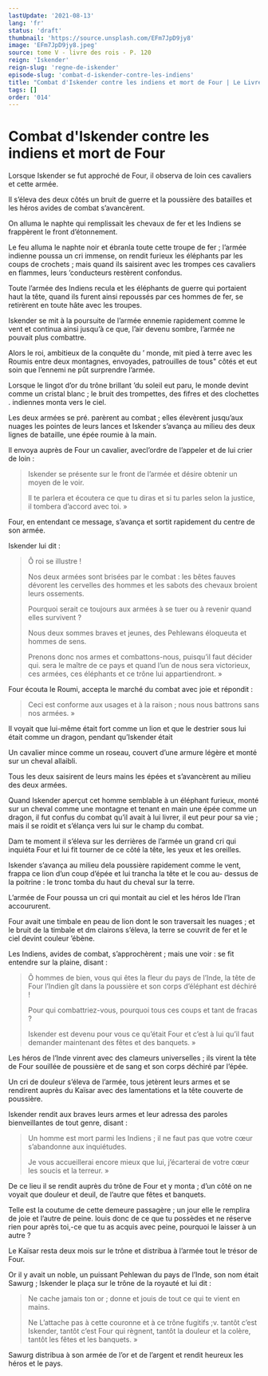 ```yaml
---
lastUpdate: '2021-08-13'
lang: 'fr'
status: 'draft'
thumbnail: 'https://source.unsplash.com/EFm7JpD9jy8'
image: 'EFm7JpD9jy8.jpeg'
source: tome V - livre des rois - P. 120
reign: 'Iskender'
reign-slug: 'regne-de-iskender'
episode-slug: 'combat-d-iskender-contre-les-indiens'
title: "Combat d'Iskender contre les indiens et mort de Four | Le Livre des Rois | Shâhnâmeh"
tags: []
order: '014'
---
```


<!-- LTeX: language=fr -->

# Combat d'Iskender contre les indiens et mort de Four

Lorsque Iskender se fut approché de Four, il observa de loin ces cavaliers et cette armée.

Il s’éleva des deux côtés un bruit de guerre et la poussière des batailles et les héros avides de combat s’avancèrent.

On alluma le naphte qui remplissait les chevaux de fer et les Indiens se frappèrent le front d’étonnement.

Le feu alluma le naphte noir et ébranla toute cette troupe de fer ; l’armée indienne poussa un cri immense, on rendit furieux les éléphants par les coups de crochets ; mais quand ils saisirent avec les trompes ces cavaliers en flammes, leurs ’conducteurs restèrent confondus.

Toute l’armée des Indiens recula et les éléphants de guerre qui portaient haut la tête, quand ils furent ainsi repoussés par ces hommes de fer, se retirèrent en toute hâte avec les troupes.

Iskender se mit à la poursuite de l’armée ennemie rapidement comme le vent et continua ainsi jusqu’à ce que, l’air devenu sombre, l’armée ne pouvait plus combattre.

Alors le roi, ambitieux de la conquête du
’ monde, mit pied à terre avec les Roumis entre deux montagnes, envoyades, patrouilles de tous" côtés et eut soin que l’ennemi ne pût surprendre l’armée.

Lorsque le lingot d’or du trône brillant ’du soleil eut paru, le monde devint comme un cristal blanc ; le bruit des trompettes, des fifres et des clochettes . indiennes monta vers le ciel.

Les deux armées se pré. parèrent au combat ; elles élevèrent jusqu’aux nuages les pointes de leurs lances et Iskender s’avança au milieu des deux lignes de bataille, une épée roumie à la main.

Il envoya auprès de Four un cavalier, avecl’ordre de l’appeler et de lui crier de loin :

> Iskender se présente sur le front de l’armée et désire obtenir un moyen de le voir.
>
> Il te parlera et écoutera ce que tu diras et si tu parles selon la justice, il tombera d’accord avec toi. »

Four, en entendant ce message, s’avança et sortit rapidement du centre de son armée.

Iskender lui dit :

> Ô roi se illustre !
>
> Nos deux armées sont brisées par le combat : les bêtes fauves dévorent les cervelles des hommes et les sabots des chevaux broient leurs ossements.
>
> Pourquoi serait ce toujours aux armées à se tuer ou à revenir quand elles survivent ?
>
> Nous deux sommes braves et jeunes, des Pehlewans éloqueuta et hommes de sens.
>
> Prenons donc nos armes et combattons-nous, puisqu’il faut décider qui. sera le maître de ce pays et quand l’un de nous sera victorieux, ces armées, ces éléphants et ce trône lui appartiendront. »

Four écouta le Roumi, accepta le marché du combat avec joie et répondit :

> Ceci est conforme aux usages et à la raison ; nous nous battrons sans nos armées. »

Il voyait que lui-même était fort comme un lion et que le destrier sous lui était comme un dragon, pendant qu’Iskender était

Un cavalier mince comme un roseau, couvert d’une armure légère et monté sur un cheval allaibli.

Tous les deux saisirent de leurs mains les épées et s’avancèrent au milieu des deux armées.

Quand Iskender aperçut cet homme semblable à un éléphant furieux, monté sur un cheval comme une montagne et tenant en main une épée comme un dragon, il fut confus du combat qu’il avait à lui livrer, il eut peur pour sa vie ; mais il se roidit et s’élança vers lui sur le champ du combat.

Dam te moment il s’éleva sur les derrières de l’armée un grand cri qui inquiéta Four et lui fit tourner de ce côté la tête, les yeux et les oreilles.

Iskender s’avança au milieu dela poussière rapidement comme le vent, frappa ce lion d’un coup d’épée et lui trancha la tête et le cou au-
dessus de la poitrine : le tronc tomba du haut du cheval sur la terre.

L’armée de Four poussa un cri qui montait au ciel et les héros Ide l’Iran accoururent.

Four avait une timbale en peau de lion dont le son traversait les nuages ; et le bruit de la timbale et dm clairons s’éleva, la terre se couvrit de fer et le ciel devint couleur ’ébène.

Les Indiens, avides de combat, s’approchèrent ; mais une voir : se fit entendre sur la plaine, disant :

> Ô hommes de bien, vous qui êtes la fleur du pays de l’Inde, la tête de Four l’Indien gît dans la poussière et son corps d’éléphant est déchiré !
>
> Pour qui combattriez-vous, pourquoi tous ces coups et tant de fracas ?
>
> Iskender est devenu pour vous ce qu’était Four et c’est à lui qu’il faut demander maintenant des fêtes et des banquets. »

Les héros de l’Inde vinrent avec des clameurs universelles ; ils virent la tête de Four souillée de poussière et de sang et son corps déchiré par l’épée.

Un cri de douleur s’éleva de l’armée, tous jetèrent leurs armes et se rendirent auprès du Kaïsar avec des lamentations et la tête couverte de poussière.

Iskender rendit aux braves leurs armes et leur adressa des paroles bienveillantes de tout genre, disant :

> Un homme est mort parmi les Indiens ; il ne faut pas que votre cœur s’abandonne aux inquiétudes.
>
> Je vous accueillerai encore mieux que lui, j’écarterai de votre cœur les soucis et la terreur. »

De ce lieu il se rendit auprès du trône de Four et y monta ; d’un côté on ne voyait que douleur et deuil, de l’autre que fêtes et banquets.

Telle est la coutume de cette demeure passagère ; un jour elle le remplira de joie et l’autre de peine. louis donc de ce que tu possèdes et ne réserve rien pour après toi,-ce que tu as acquis avec peine, pourquoi le laisser à un autre ?

Le Kaïsar resta deux mois sur le trône et distribua à l’armée tout le trésor de Four.

Or il y avait un noble, un puissant Pehlewan du pays de l’Inde, son nom était Sawurg ; Iskender le plaça sur le trône de la royauté et lui dit :

> Ne cache jamais ton or ; donne et jouis de tout ce qui te vient en mains.
>
> Ne L’attache pas à cette couronne et à ce trône fugitifs ;v. tantôt c’est Iskender, tantôt c’est Four qui règnent, tantôt la douleur et la colère, tantôt les fêtes et les banquets. »

Sawurg distribua à son armée de l’or et de l’argent et rendit heureux les héros et le pays.
